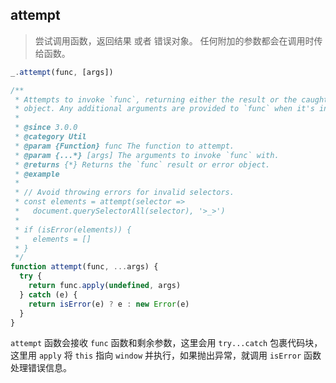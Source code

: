 ## attempt

> 尝试调用函数，返回结果 或者 错误对象。 任何附加的参数都会在调用时传给函数。

```js
_.attempt(func, [args])
```

```js
/**
 * Attempts to invoke `func`, returning either the result or the caught error
 * object. Any additional arguments are provided to `func` when it's invoked.
 *
 * @since 3.0.0
 * @category Util
 * @param {Function} func The function to attempt.
 * @param {...*} [args] The arguments to invoke `func` with.
 * @returns {*} Returns the `func` result or error object.
 * @example
 *
 * // Avoid throwing errors for invalid selectors.
 * const elements = attempt(selector =>
 *   document.querySelectorAll(selector), '>_>')
 *
 * if (isError(elements)) {
 *   elements = []
 * }
 */
function attempt(func, ...args) {
  try {
    return func.apply(undefined, args)
  } catch (e) {
    return isError(e) ? e : new Error(e)
  }
}
```

`attempt` 函数会接收 `func` 函数和剩余参数，这里会用 `try...catch` 包裹代码块，这里用 `apply` 将 `this` 指向 `window` 并执行，如果抛出异常，就调用 `isError` 函数处理错误信息。

## 

> 

```js

```

```js

```

## 

> 

```js

```

```js

```

## 

> 

```js

```

```js

```